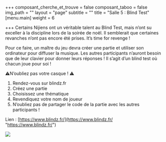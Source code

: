 +++
composant_cherche_et_trouve = false
composant_taboo = false
img_path = ""
layout = "page"
subtitle = ""
title = "Salle 5 : Blind Test"
[menu.main]
weight = 6

+++
Certains Nijiens ont un véritable talent au Blind Test, mais n’ont su exceller à la discipline lors de la soirée de noël. Il semblerait que certaines revanches n’ont pas encore été prises. It’s time for revenge !

Pour ce faire, un maître du jeu devra créer une partie et utiliser son ordinateur pour diffuser la musique. Les autres participants n’auront besoin que de leur clavier pour donner leurs réponses ! Il s’agit d’un blind test où chacun joue pour soi !

⚠️N’oubliez pas votre casque ! ⚠️

1. Rendez-vous sur blindz.fr
2. Créez une partie
3. Choisissez une thématique
4. Revendiquez votre nom de joueur
5. N’oubliez pas de partager le code de la partie avec les autres participants !

Lien : [https://www.blindz.fr/](https://www.blindz.fr/ "https://www.blindz.fr/")

![](/images/92818259_222568438829730_7892024718755102720_n.png)